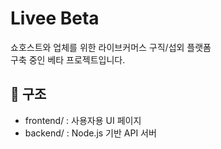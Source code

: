 # Livee Beta

쇼호스트와 업체를 위한 라이브커머스 구직/섭외 플랫폼  
구축 중인 베타 프로젝트입니다.

## 📁 구조
- frontend/ : 사용자용 UI 페이지
- backend/ : Node.js 기반 API 서버

